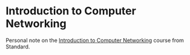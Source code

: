 # Introduction to Computer Networking

Personal note on the [Introduction to Computer Networking](https://lagunita.stanford.edu/courses/Engineering/Networking-SP/SelfPaced/about) course from Standard.
